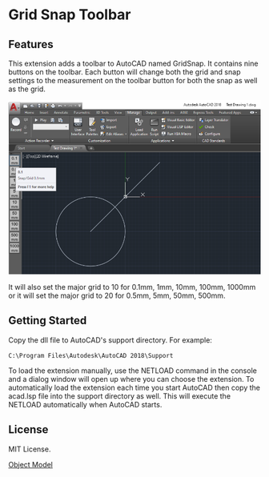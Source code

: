 ﻿# Grid Snap Toolbar

## Features
This extension adds a toolbar to AutoCAD named GridSnap. It contains nine buttons on the toolbar.
Each button will change both the grid and snap settings to the measurement on the toolbar button for both the snap as well as the grid.

![GridSnap Toolbar](./GridSnapToolbar/Docs/AutoCADToolbar.png "GridSnap Toolbar")

It will also set the major grid to 10 for 0.1mm, 1mm, 10mm, 100mm, 1000mm or it will set the major grid to 20 for 0.5mm, 5mm, 50mm, 500mm.

## Getting Started

Copy the dll file to AutoCAD's support directory. For example:

    C:\Program Files\Autodesk\AutoCAD 2018\Support

To load the extension manually, use the NETLOAD command in the console and a dialog window will open up where you can choose the extension.
To automatically load the extension each time you start AutoCAD then copy the acad.lsp file into the support directory as well. 
This will execute the NETLOAD automatically when AutoCAD starts.

## License

MIT License.

[Object Model](./GridSnapToolbar/Docs/ObjectModel.md)